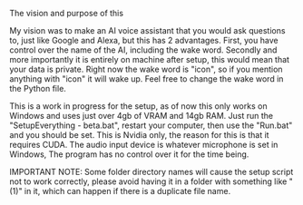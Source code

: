 The vision and purpose of this


  My vision was to make an AI voice assistant that you would ask questions to, just like Google and Alexa, but this has 2 advantages. First, you have control over the name of the AI, including the wake word. Secondly and more importantly it is entirely on machine after setup,
  this would mean that your data is private. Right now the wake word is "icon", so if you mention anything with "icon" it will wake up. Feel free to change the wake word in the Python file.

This is a work in progress for the setup, as of now this only works on Windows and uses just over 4gb of VRAM and 14gb RAM. Just run the "SetupEverything - beta.bat", restart your computer, then use the "Run.bat" and you should be set.
This is Nvidia only, the reason for this is that it requires CUDA. The audio input device is whatever microphone is set in Windows, The program has no control over it for the time being.

IMPORTANT NOTE: Some folder directory names will cause the setup script not to work correctly, please avoid having it in a folder with something like " (1)" in it, which can happen if there is a duplicate file name.

